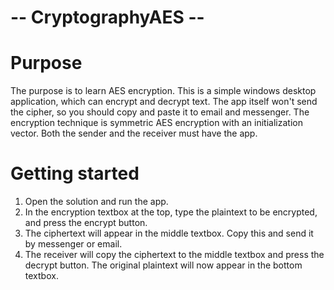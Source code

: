 # -- CryptographyAES --


# Purpose

The purpose is to learn AES encryption. This is a simple windows desktop application, which can encrypt and decrypt text. The app itself won't send the cipher, so you should copy and paste it to email and messenger. The encryption technique is symmetric AES encryption with an initialization vector. Both the sender and the receiver must have the app.


# Getting started

1. Open the solution and run the app.
2. In the encryption textbox at the top, type the plaintext to be encrypted, and press the encrypt button.
3. The ciphertext will appear in the middle textbox. Copy this and send it by messenger or email.
4. The receiver will copy the ciphertext to the middle textbox and press the decrypt button. The original plaintext will now appear in the bottom textbox.
